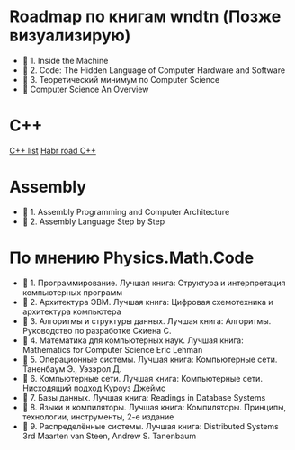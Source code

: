# Roadmap по книгам wndtn (Позже визуализирую)

 - 📘 1. Inside the Machine
 - 📕 2. Code: The Hidden Language of Computer Hardware and Software
 - 📔 3. Теоретический минимум по Computer Science
 - 📙 Computer Science An Overview

# C++

 [C++ list](https://stackoverflow.com/questions/388242/the-definitive-c-book-guide-and-list)
 [Habr road C++](https://habr.com/ru/post/504096/)

# Assembly 

 - 📘 1. Assembly Programming and Computer Architecture
 - 📗 2. Assembly Language Step by Step

# По мнению Physics.Math.Code

 - 📘 1. Программирование. Лучшая книга:
 Структура и интерпретация компьютерных программ
 - 📗 2. Архитектура ЭВМ. Лучшая книга: Цифровая схемотехника и архитектура компьютера
 - 📕 3. Алгоритмы и структуры данных. Лучшая книга:
 Алгоритмы. Руководство по разработке Скиена С.
 - 📔 4. Математика для компьютерных наук. Лучшая книга:
 Mathematics for Computer Science Eric Lehman
 - 📓 5. Операционные системы. Лучшая книга:
 Компьютерные сети. Таненбаум Э., Уэзэрол Д.
 - 📒 6. Компьютерные сети. Лучшая книга:
 Компьютерные сети. Нисходящий подход Куроуз Джеймс
 - 📙 7. Базы данных. Лучшая книга: Readings in Database Systems
 - 📘 8. Языки и компиляторы. Лучшая книга:
 Компиляторы. Принципы, технологии, инструменты, 2-е издание
 - 📗 9. Распределённые системы. Лучшая книга:
 Distributed Systems 3rd Maarten van Steen, Andrew S. Tanenbaum
